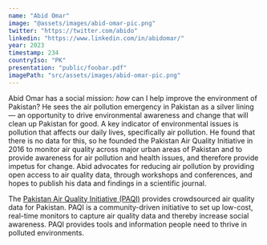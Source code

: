 ```yaml
---
name: "Abid Omar"
image: "@assets/images/abid-omar-pic.png"
twitter: "https://twitter.com/abido"
linkedin: "https://www.linkedin.com/in/abidomar/"
year: 2023
timestamp: 234
countryIso: "PK"
presentation: "public/foobar.pdf"
imagePath: "src/assets/images/abid-omar-pic.png"
---
```


Abid Omar has a social mission: _how_ can I help improve the environment of Pakistan? He sees the air pollution emergency in Pakistan as a silver lining — an opportunity to drive environmental awareness and change that will clean up Pakistan for good. A key indicator of environmental issues is pollution that affects our daily lives, specifically air pollution. He found that there is no data for this, so he founded the Pakistan Air Quality Initiative in 2016 to monitor air quality across major urban areas of Pakistan and to provide awareness for air pollution and health issues, and therefore provide impetus for change. Abid advocates for reducing air pollution by providing open access to air quality data, through workshops and conferences, and hopes to publish his data and findings in a scientific journal.

The [Pakistan Air Quality Initiative (PAQI)](https://pakairquality.com/) provides crowdsourced air quality data for Pakistan. PAQI is a community-driven initiative to set up low-cost, real-time monitors to capture air quality data and thereby increase social awareness. PAQI provides tools and information people need to thrive in polluted environments.
